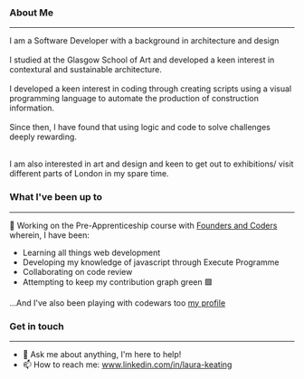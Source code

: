 ### About Me

---

I am a Software Developer with a background in architecture and design
<br>
<br>
I studied at the Glasgow School of Art and developed a keen interest in contextural and sustainable architecture. 
<br>
<br>
I developed a keen interest in coding through creating scripts using a visual programming language to automate the production of construction information.
<br>
<br>
Since then, I have found that using logic and code to solve challenges deeply rewarding. 
<br>
<br>

I am also interested in art and design and keen to get out to exhibitions/ visit different parts of London in my spare time. 
<br>

### What I've been up to
---

🔭 Working on the Pre-Apprenticeship course with [Founders and Coders](https://www.foundersandcoders.com/skills-bootcamp/) wherein, I have been:

- Learning all things web development 
- Developing my knowledge of javascript through Execute Programme
- Collaborating on code review
- Attempting to keep my contribution graph green 🟩 

...And I've also been playing with codewars too [my profile](https://www.codewars.com/users/LauraK0)


### Get in touch
---

- 💬 Ask me about anything, I'm here to help!
- 📫 How to reach me: www.linkedin.com/in/laura-keating
